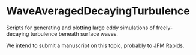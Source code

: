 # WaveAveragedDecayingTurbulence

Scripts for generating and plotting large eddy simulations of freely-decaying turbulence beneath surface waves.

We intend to submit a manuscript on this topic, probably to JFM Rapids.
